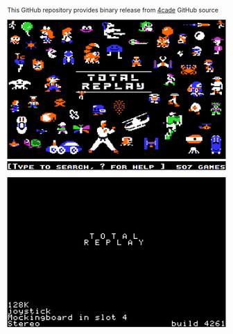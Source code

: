 This GitHub repository provides binary release from [4cade](https://github.com/a2-4am/4cade) GitHub source

![Total Replay Cover Image](https://github.com/appleiifanclub/a2-4am_4cade_bin/blob/d271183973f2fe21c3d8eaa7d61192a859524350/image/Total%20Replay%20cover.png?raw=true)

![Total Replay build 4261](https://github.com/appleiifanclub/a2-4am_4cade_bin/blob/ef80ac1359b1267acfd0a70377fd496163879c94/image/Total%20Replay%20build%204261.png?raw=true)
